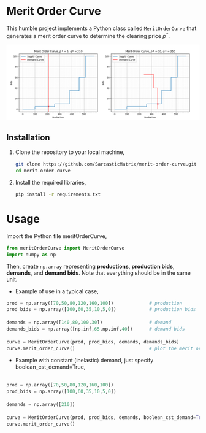 # Merit Order Curve

This humble project implements a Python class called `MeritOrderCurve` that generates a merit order curve to determine the clearing price $p^*$.

<img src="Image.png" alt="image">

## Installation

1. Clone the repository to your local machine,
   ```bash
   git clone https://github.com/SarcasticMatrix/merit-order-curve.git
   cd merit-order-curve
   ```

2. Install the required libraries,
   ```bash
   pip install -r requirements.txt
   ```

# Usage

Import the Python file meritOrderCurve,
```python
from meritOrderCurve import MeritOrderCurve
import numpy as np
```
Then, create `np.array` representing **productions**, **production bids**, **demands**, and **demand bids**. Note that everything should be in the same unit.

- Example of use in a typical case, 
```python
prod = np.array([70,50,80,120,160,100])             # production
prod_bids = np.array([100,60,35,10,5,0])            # production bids

demands = np.array([140,80,100,30])                 # demand
demands_bids = np.array([np.inf,65,np.inf,40])      # demand bids

curve = MeritOrderCurve(prod, prod_bids, demands, demands_bids)
curve.merit_order_curve()                           # plot the merit order curve
```

- Example with constant (inelastic) demand, just specify boolean_cst_demand=True,
```python

prod = np.array([70,50,80,120,160,100])
prod_bids = np.array([100,60,35,10,5,0])

demands = np.array([210])

curve = MeritOrderCurve(prod, prod_bids, demands, boolean_cst_demand=True)
curve.merit_order_curve()
```